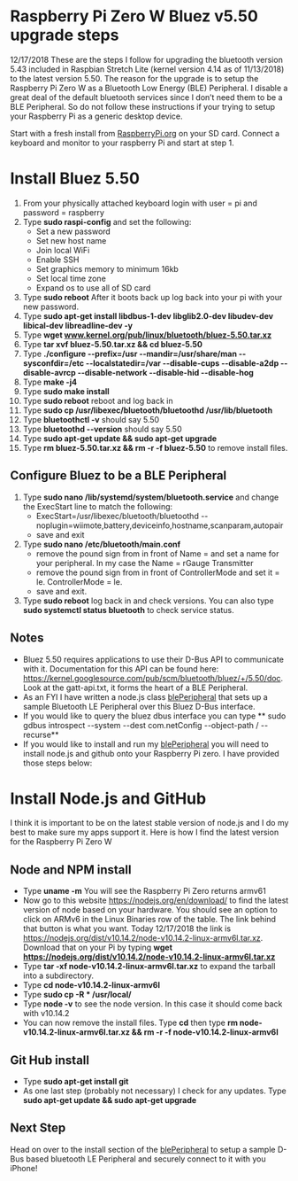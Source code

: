 # Raspberry Pi Zero W Bluez v5.50 upgrade steps
12/17/2018
These are the steps I follow for upgrading the bluetooth version 5.43 included in Raspbian Stretch Lite (kernel version 4.14 as of 11/13/2018) to the latest version 5.50.  The reason for the upgrade is to setup the Raspberry Pi Zero W as a Bluetooth Low Energy (BLE) Peripheral.  I disable a great deal of the default bluetooth services since I don’t need them to be a BLE Peripheral.  So do not follow these instructions if your trying to setup your Raspberry Pi as a generic desktop device.

Start with a fresh install from [RaspberryPi.org](https://www.raspberrypi.org/downloads/raspbian/) on your SD card.  Connect a keyboard and monitor to your raspberry Pi and start at step 1.
# Install Bluez 5.50
1.	From your physically attached keyboard login with user = pi and password = raspberry
2.	Type **sudo raspi-config** and set the following:
    * Set a new password
	* Set new host name
	* Join local WiFi
	* Enable SSH
	* Set graphics memory to minimum 16kb
	* Set local time zone
	* Expand os to use all of SD card
3.	Type **sudo reboot**	After it boots back up log back into your pi with your new password.
4.	Type **sudo apt-get install libdbus-1-dev libglib2.0-dev libudev-dev libical-dev libreadline-dev -y**
5.	Type **wget www.kernel.org/pub/linux/bluetooth/bluez-5.50.tar.xz**
6.	Type **tar xvf bluez-5.50.tar.xz && cd bluez-5.50**
7.	Type **./configure --prefix=/usr --mandir=/usr/share/man --sysconfdir=/etc --localstatedir=/var --disable-cups --disable-a2dp --disable-avrcp --disable-network --disable-hid --disable-hog**
8.	Type **make -j4**
9.	Type **sudo make install**
10.	Type **sudo reboot** reboot and log back in
11.	Type **sudo cp /usr/libexec/bluetooth/bluetoothd /usr/lib/bluetooth**
12.	Type **bluetoothctl -v** should say 5.50
13.	Type **bluetoothd --version** should say 5.50
14. Type **sudo apt-get update && sudo apt-get upgrade**
15. Type **rm bluez-5.50.tar.xz && rm -r -f bluez-5.50** to remove install files.
## Configure Bluez to be a BLE Peripheral
1.  Type **sudo nano /lib/systemd/system/bluetooth.service** and change the ExecStart line to match the following:
    * ExecStart=/usr/libexec/bluetooth/bluetoothd --noplugin=wiimote,battery,deviceinfo,hostname,scanparam,autopair
    * save and exit
2.  Type **sudo nano /etc/bluetooth/main.conf** 
    * remove the pound sign from in front of Name = and set a name for your peripheral.  In my case the Name = rGauge Transmitter
    * remove the pound sign from in front of ControllerMode and set it = le.  ControllerMode = le.
    * save and exit.
3.  Type **sudo reboot** log back in and check versions.  You can also type **sudo systemctl status bluetooth** to check service status.
## Notes
* Bluez 5.50 requires applications to use their D-Bus API to communicate with it. Documentation for this API can be found here: https://kernel.googlesource.com/pub/scm/bluetooth/bluez/+/5.50/doc.  Look at the gatt-api.txt, it forms the heart of a BLE Peripheral.  
* As an FYI I have written a node.js class [blePeripheral]( https://github.com/RuckerGauge/blePeripheral) that sets up a sample Bluetooth LE Peripheral over this Bluez D-Bus interface.  
* If you would like to query the bluez dbus interface you can type ** sudo gdbus introspect --system --dest com.netConfig --object-path / --recurse**
* If you would like to install and run my [blePeripheral]( https://github.com/RuckerGauge/blePeripheral) you will need to install node.js and github onto your Raspberry Pi zero.  I have provided those steps below:

# Install Node.js and GitHub
I think it is important to be on the latest stable version of node.js and I do my best to make sure my apps support it.  Here is how I find the latest version for the Raspberry Pi Zero W
## Node and NPM install
* Type **uname -m** You will see the Raspberry Pi Zero returns armv61
* Now go to this website https://nodejs.org/en/download/ to find the latest version of node based on your hardware.  You should see an option to click on ARMv6 in the Linux Binaries row of the table.  The link behind that button is what you want.  Today 12/17/2018 the link is https://nodejs.org/dist/v10.14.2/node-v10.14.2-linux-armv6l.tar.xz. Download that on your Pi by typing **wget https://nodejs.org/dist/v10.14.2/node-v10.14.2-linux-armv6l.tar.xz**
* Type **tar -xf node-v10.14.2-linux-armv6l.tar.xz** to expand the tarball into a subdirectory.
* Type **cd node-v10.14.2-linux-armv6l**
* Type **sudo cp -R * /usr/local/** 
* Type **node -v** to see the node version.  In this case it should come back with v10.14.2
* You can now remove the install files. Type **cd** then type **rm node-v10.14.2-linux-armv6l.tar.xz && rm -r -f node-v10.14.2-linux-armv6l**
## Git Hub install
* Type **sudo apt-get install git** 
* As one last step (probably not necessary) I check for any updates. Type **sudo apt-get update && sudo apt-get upgrade**
## Next Step
Head on over to the install section of the [blePeripheral]( https://github.com/RuckerGauge/blePeripheral) to setup a sample D-Bus based bluetooth LE Peripheral and securely connect to it with you iPhone! 


